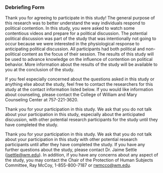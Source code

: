 ### Debriefing Form

Thank you for agreeing to participate in this study! The general purpose of this research was to better understand the way individuals respond to political contention.  In this study, you were asked to watch some contentious videos and prepare for a political discussion.  The potential political discussion was part of the study that was intentionally not going to occur because we were interested in the physiological response to anticipating political discussion.  All participants had both political and non-political content as the focus of their session. The results of this study will be used to advance knowledge on the influence of contention on political behavior.  More information about the results of the study will be available to you at the conclusion of the study.

If you feel especially concerned about the questions asked in this study or anything else about the study, feel free to contact the researchers for this study at the contact information listed below. If you would like information about counseling, please contact the College of William and Mary Counseling Center at 757-221-3620.

Thank you for your participation in this study. We ask that you do not talk about your participation in this study, especially about the anticipated discussion, with other potential research participants for the study until they have completed the study.

Thank you for your participation in this study.  We ask that you do not talk about your participation in this study with other potential research participants until after they have completed the study. 
 If you have any further questions about the study, please contact Dr. Jaime Settle ([jsettle@wm.edu](mailto:jsettle@wm.edu)).  In addition, if you have any concerns about any aspect of the study, you may contact the Chair of the Protection of Human Subjects Committee, Ray McCoy, 1-855-800-7187 or [rwmcco@wm.edu](mailto:rwcco@wm.edu).
